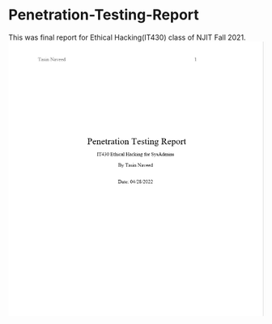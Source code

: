 # Penetration-Testing-Report
This was final report for Ethical Hacking(IT430) class of NJIT Fall 2021.
![Screenshot](images/ss1.png)
